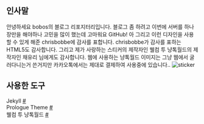 ## 인사말
안녕하세요 bobos의 블로그 리포지터리입니다. 블로그 좀 하려고 이번에 서버를 하나 장만을 해야하나 고민을 많이 했는데 고마워요 GitHub! 아 그리고 이런 디자인을 사용할 수 있게 해준 chrisbobbe에 감사를 표합니다. chrisbobbe가 감사를 표하는 HTML5도 감사합니다. 그리고 제가 사랑하는 스티커의 제작자인 웰컴 투 냥톡월드의 제작자인 채유리 님에게도 감사합니다. 웹에 사용하는 냥톡월드 이미지는 그냥 웹에서 굴러다니는거 쓴거지만 카카오톡에서는 제대로 결제하여 사용중에 있습니다..
<img src="{{ 'assets/images/stickers/surprise.gif' | relative_url }}" alt="sticker" class="image centered"><br>

## 사용한 도구
Jekyll [#](https://jekyllrb.com)<br>
Prologue Theme [#](https://github.com/chrisbobbe/jekyll-theme-prologue)<br>
웰컴 투 냥톡월드 [#](https://e.kakao.com/t/welcome-to-nyang-talk-world)<br>
